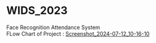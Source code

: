 # WIDS_2023
Face Recognition Attendance System
<br/>
FLow Chart of Project :
[Screenshot_2024-07-12_10-16-10](https://github.com/user-attachments/assets/8cfa28f0-f906-4c5f-b286-75e6d3af399f)
